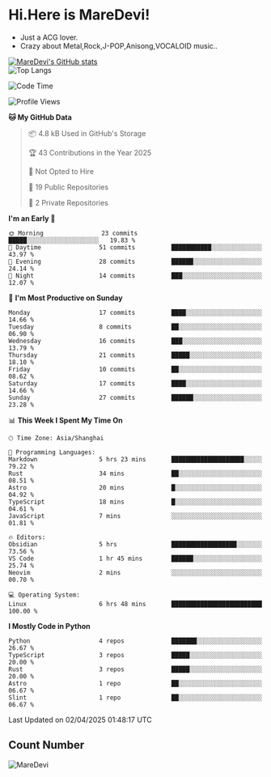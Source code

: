 # Hi.Here is MareDevi!

- Just a ACG lover.
- Crazy about Metal,Rock,J-POP,Anisong,VOCALOID music..

[![MareDevi's GitHub stats](https://github-readme-stats.vercel.app/api?username=MareDevi&show_icons=true&theme=algolia)](https://github.com/anuraghazra/github-readme-stats)  
![Top Langs](https://github-readme-stats.vercel.app/api/top-langs/?username=MareDevi&layout=compact&theme=algolia)

<!--START_SECTION:waka-->
![Code Time](http://img.shields.io/badge/Code%20Time-99%20hrs%2048%20mins-blue)

![Profile Views](http://img.shields.io/badge/Profile%20Views-4-blue)

**🐱 My GitHub Data** 

> 📦 4.8 kB Used in GitHub's Storage 
 > 
> 🏆 43 Contributions in the Year 2025
 > 
> 🚫 Not Opted to Hire
 > 
> 📜 19 Public Repositories 
 > 
> 🔑 2 Private Repositories 
 > 
**I'm an Early 🐤** 

```text
🌞 Morning                23 commits          █████░░░░░░░░░░░░░░░░░░░░   19.83 % 
🌆 Daytime                51 commits          ███████████░░░░░░░░░░░░░░   43.97 % 
🌃 Evening                28 commits          ██████░░░░░░░░░░░░░░░░░░░   24.14 % 
🌙 Night                  14 commits          ███░░░░░░░░░░░░░░░░░░░░░░   12.07 % 
```
📅 **I'm Most Productive on Sunday** 

```text
Monday                   17 commits          ████░░░░░░░░░░░░░░░░░░░░░   14.66 % 
Tuesday                  8 commits           ██░░░░░░░░░░░░░░░░░░░░░░░   06.90 % 
Wednesday                16 commits          ███░░░░░░░░░░░░░░░░░░░░░░   13.79 % 
Thursday                 21 commits          █████░░░░░░░░░░░░░░░░░░░░   18.10 % 
Friday                   10 commits          ██░░░░░░░░░░░░░░░░░░░░░░░   08.62 % 
Saturday                 17 commits          ████░░░░░░░░░░░░░░░░░░░░░   14.66 % 
Sunday                   27 commits          ██████░░░░░░░░░░░░░░░░░░░   23.28 % 
```


📊 **This Week I Spent My Time On** 

```text
🕑︎ Time Zone: Asia/Shanghai

💬 Programming Languages: 
Markdown                 5 hrs 23 mins       ████████████████████░░░░░   79.22 % 
Rust                     34 mins             ██░░░░░░░░░░░░░░░░░░░░░░░   08.51 % 
Astro                    20 mins             █░░░░░░░░░░░░░░░░░░░░░░░░   04.92 % 
TypeScript               18 mins             █░░░░░░░░░░░░░░░░░░░░░░░░   04.61 % 
JavaScript               7 mins              ░░░░░░░░░░░░░░░░░░░░░░░░░   01.81 % 

🔥 Editors: 
Obsidian                 5 hrs               ██████████████████░░░░░░░   73.56 % 
VS Code                  1 hr 45 mins        ██████░░░░░░░░░░░░░░░░░░░   25.74 % 
Neovim                   2 mins              ░░░░░░░░░░░░░░░░░░░░░░░░░   00.70 % 

💻 Operating System: 
Linux                    6 hrs 48 mins       █████████████████████████   100.00 % 
```

**I Mostly Code in Python** 

```text
Python                   4 repos             ███████░░░░░░░░░░░░░░░░░░   26.67 % 
TypeScript               3 repos             █████░░░░░░░░░░░░░░░░░░░░   20.00 % 
Rust                     3 repos             █████░░░░░░░░░░░░░░░░░░░░   20.00 % 
Astro                    1 repo              ██░░░░░░░░░░░░░░░░░░░░░░░   06.67 % 
Slint                    1 repo              ██░░░░░░░░░░░░░░░░░░░░░░░   06.67 % 
```




 Last Updated on 02/04/2025 01:48:17 UTC
<!--END_SECTION:waka-->

## Count Number
![MareDevi](https://count.getloli.com/get/@maredevi?theme=moebooru-h)  

<!---
MareDevi/MareDevi is a ✨ special ✨ repository because its `README.md` (this file) appears on your GitHub profile.
You can click the Preview link to take a look at your changes.
--->
